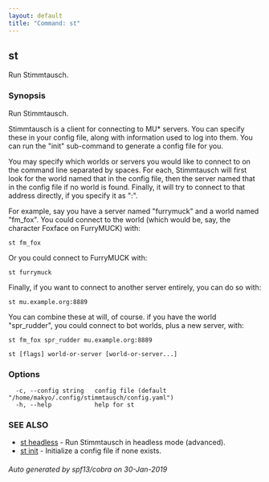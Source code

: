 ```yaml
---
layout: default
title: "Command: st"
---
```


## st

Run Stimmtausch.

### Synopsis

Run Stimmtausch.
	
Stimmtausch is a client for connecting to MU\* servers. You can specify these in
your config file, along with information used to log into them. You can run the
"init" sub-command to generate a config file for you.

You may specify which worlds or servers you would like to connect to on the
command line separated by spaces. For each, Stimmtausch will first look for the
world named that in the config file, then the server named that in the config
file if no world is found. Finally, it will try to connect to that address
directly, if you specify it as "<host>:<port>".

For example, say you have a server named "furrymuck" and a world named "fm_fox".
You could connect to the world (which would be, say, the character Foxface on
FurryMUCK) with:

    st fm_fox
	
Or you could connect to FurryMUCK with:

    st furrymuck
	
Finally, if you want to connect to another server entirely, you can do so with:

    st mu.example.org:8889
	
You can combine these at will, of course. if you have the world "spr_rudder",
you could connect to bot worlds, plus a new server, with:

    st fm_fox spr_rudder mu.example.org:8889

```
st [flags] world-or-server [world-or-server...]
```

### Options

```
  -c, --config string   config file (default "/home/makyo/.config/stimmtausch/config.yaml")
  -h, --help            help for st
```

### SEE ALSO

* [st headless](/cmd/headless)	 - Run Stimmtausch in headless mode (advanced).
* [st init](/cmd/init)	 - Initialize a config file if none exists.

###### Auto generated by spf13/cobra on 30-Jan-2019
